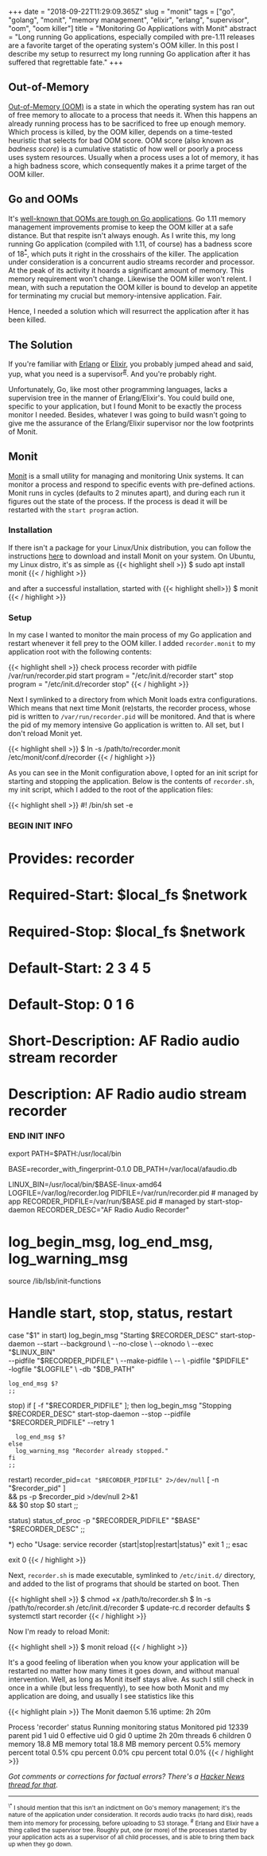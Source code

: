 +++
date = "2018-09-22T11:29:09.365Z"
slug = "monit"
tags = ["go", "golang", "monit", "memory management", "elixir", "erlang", "supervisor", "oom", "oom killer"]
title = "Monitoring Go Applications with Monit"
abstract = "Long running Go applications, especially compiled with pre-1.11 releases are a favorite target of the operating system's OOM killer. In this post I describe my setup to resurrect my long running Go application after it has suffered that regrettable fate."
+++

## Out-of-Memory

[Out-of-Memory (OOM)][OOM] is a state in which the
operating system has ran out of free memory to
allocate to a process that needs it. When this
happens an already running process has to be
sacrificed to free up enough memory. Which process
is killed, by the OOM killer, depends on a
time-tested heuristic that selects for bad OOM
score. OOM score (also known as _badness score_) is
a cumulative statistic of how well or poorly a
process uses system resources. Usually when a
process uses a lot of memory, it has a high
badness score, which consequently makes it a prime
target of the OOM killer.

## Go and OOMs

It's [well-known that OOMs are tough on Go
applications][GoOOM]. Go 1.11 memory management
improvements promise to keep the OOM killer at a
safe distance. But that respite isn't always
enough. As I write this, my long running Go
application (compiled with 1.11, of course) has a
badness score of 18<sup><a href="#oom_score">\*</a></sup>,
which puts it right in the crosshairs of the
killer. The application under consideration is a
concurrent audio streams recorder and processor.
At the peak of its activity it hoards a
significant amount of memory. This memory
requirement won't change. Likewise the
OOM killer won't relent. I mean, with such a reputation
the OOM killer is bound to develop an appetite for
terminating my crucial but memory-intensive
application. Fair.

Hence, I needed a solution which will resurrect
the application after it has been killed.

## The Solution

If you're familiar with [Erlang][] or [Elixir][],
you probably jumped ahead and said, yup, what you
need is a supervisor<sup><a href="#supervisor">#</a></sup>.
And you're probably right.

Unfortunately, Go, like most other programming
languages, lacks a supervision tree in the manner
of Erlang/Elixir's. You could build one, specific
to your application, but I found Monit to be exactly
the process monitor I needed. Besides, whatever I
was going to build wasn't going to give me the
assurance of the Erlang/Elixir supervisor nor the
low footprints of Monit.

## Monit

[Monit][] is a small utility for managing and
monitoring Unix systems. It can monitor a process
and respond to specific events with pre-defined
actions. Monit runs in cycles (defaults to 2
minutes apart), and during each run it figures out
the state of the process. If the process is dead
it will be restarted with the `start program`
action.

### Installation

If there isn't a package for your Linux/Unix
distribution, you can follow the instructions
[here][MonitDownload] to download and install
Monit on your system. On Ubuntu, my Linux distro,
it's as simple as
{{< highlight shell >}}
$ sudo apt install monit
{{< / highlight >}}

and after a successful installation, started with
{{< highlight shell>}}
$ monit
{{< / highlight >}}

### Setup

In my case I wanted to monitor the main process
of my Go application and restart whenever it fell
prey to the OOM killer. I added `recorder.monit` to
my application root with the following contents:

{{< highlight shell >}}
check process recorder with pidfile /var/run/recorder.pid
  start program = "/etc/init.d/recorder start"
  stop program = "/etc/init.d/recorder stop"
{{< / highlight >}}

Next I symlinked to a directory from which Monit
loads extra configurations. Which means that next
time Monit (re)starts, the recorder process, whose
pid is written to `/var/run/recorder.pid` will be
monitored. And that is where the pid of my memory
intensive Go application is written to. All set,
but I don't reload Monit yet.

{{< highlight shell >}}
$ ln -s /path/to/recorder.monit /etc/monit/conf.d/recorder
{{< / highlight >}}

As you can see in the Monit configuration above, I
opted for an init script for starting and stopping
the application. Below is the contents of
`recorder.sh`, my init script, which I added to
the root of the application files:

{{< highlight shell >}}
#! /bin/sh
set -e

### BEGIN INIT INFO
# Provides:          recorder
# Required-Start:    $local_fs $network
# Required-Stop:     $local_fs $network
# Default-Start:     2 3 4 5
# Default-Stop:      0 1 6
# Short-Description: AF Radio audio stream recorder
# Description:       AF Radio audio stream recorder
### END INIT INFO

export PATH=$PATH:/usr/local/bin

BASE=recorder_with_fingerprint-0.1.0
DB_PATH=/var/local/afaudio.db

LINUX_BIN=/usr/local/bin/$BASE-linux-amd64
LOGFILE=/var/log/recorder.log
PIDFILE=/var/run/recorder.pid # managed by app
RECORDER_PIDFILE=/var/run/$BASE.pid # managed by start-stop-daemon
RECORDER_DESC="AF Radio Audio Recorder"

# log_begin_msg, log_end_msg, log_warning_msg
source /lib/lsb/init-functions

# Handle start, stop, status, restart
case "$1" in
  start)
    log_begin_msg "Starting $RECORDER_DESC"
    start-stop-daemon --start --background \
      --no-close \
      --oknodo \
      --exec "$LINUX_BIN" \
      --pidfile "$RECORDER_PIDFILE" \
      --make-pidfile \
      -- \
        -pidfile "$PIDFILE" \
        -logfile "$LOGFILE" \
        -db "$DB_PATH"
    
    log_end_msg $?
    ;;

  stop)
    if [ -f "$RECORDER_PIDFILE" ]; then
      log_begin_msg "Stopping $RECORDER_DESC"
      start-stop-daemon --stop --pidfile "$RECORDER_PIDFILE" --retry 1

      log_end_msg $?
    else
      log_warning_msg "Recorder already stopped."
    fi
    ;;

  restart)
  recorder_pid=`cat "$RECORDER_PIDFILE" 2>/dev/null`
  [ -n "$recorder_pid" ] \
    && ps -p $recorder_pid >/dev/null 2>&1 \
    && $0 stop
  $0 start
    ;;

  status)
    status_of_proc -p "$RECORDER_PIDFILE" "$BASE" "$RECORDER_DESC"
    ;;

  *)
    echo "Usage: service recorder {start|stop|restart|status}"
    exit 1
    ;;
esac

exit 0
{{< / highlight >}}

Next, `recorder.sh` is made executable, symlinked
to `/etc/init.d/` directory, and added to the list
of programs that should be started on boot. Then

{{< highlight shell >}}
$ chmod +x /path/to/recorder.sh
$ ln -s /path/to/recorder.sh /etc/init.d/recorder
$ update-rc.d recorder defaults
$ systemctl start recorder
{{< / highlight >}}

Now I'm ready to reload Monit:

{{< highlight shell >}}
$ monit reload
{{< / highlight >}}

It's a good feeling of liberation when you know
your application will be restarted no matter how
many times it goes down, and without manual
intervention. Well, as long as Monit itself stays
alive. As such I still check in once in a while
(but less frequently), to see how both Monit and my
application are doing, and usually I see
statistics like this

{{< highlight plain >}}
The Monit daemon 5.16 uptime: 2h 20m

Process 'recorder'
  status                            Running
  monitoring status                 Monitored
  pid                               12339
  parent pid                        1
  uid                               0
  effective uid                     0
  gid                               0
  uptime                            2h 20m
  threads                           6
  children                          0
  memory                            18.8 MB
  memory total                      18.8 MB
  memory percent                    0.5%
  memory percent total              0.5%
  cpu percent                       0.0%
  cpu percent total                 0.0%
{{< / highlight >}}


_Got comments or corrections for factual errors?
There's a [Hacker News thread for that][MonitHN]_.

---
<small id="oom_score" name="oom_score">
<sup>\*</sup> I should mention that this isn't an
indictment on Go's memory management; it's the
nature of the application under consideration. It
records audio tracks (to hard disk), reads them
into memory for processing, before uploading to
S3 storage.
</small>

<small id="supervisor" name="supervisor">
<sup>#</sup> Erlang and Elixir have a thing called
the supervisor tree. Roughly put, one (or more) of
the processes started by your application acts as
a supervisor of all child processes, and is able to
bring them back up when they go down.
</small>

[GoOOM]:         https://blog.golang.org/ismmkeynote/
[OOM]:           https://lwn.net/Articles/317814/
[Erlang]:        https://www.erlang.org
[Elixir]:        https://elixir-lang.org/
[Monit]:         https://mmonit.com/monit/
[MonitDownload]: https://mmonit.com/monit/#download
[MonitHN]:       https://news.ycombinator.com/item?id=18050513
